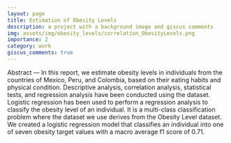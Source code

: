 ```yaml
---
layout: page
title: Estimation of Obesity Levels
description: a project with a background image and giscus comments
img: assets/img/obesity_levels/correlation_ObesityLevels.png
importance: 2
category: work
giscus_comments: true
---
```


Abstract — In this report, we estimate obesity levels in individuals from the countries of Mexico, Peru, and Colombia, based on their eating habits and physical condition. Descriptive analysis, correlation analysis, statistical tests, and regression analysis have been conducted using the dataset. Logistic regression has been used to perform a regression analysis to classify the obesity level of an individual. It is a multi-class classification problem where
the dataset we use derives from the Obesity Level dataset. We
created a logistic regression model that classifies an individual into one of seven obesity target values with a macro average f1 score of 0.71.
